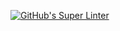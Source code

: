 [![GitHub's Super Linter](https://github.com/ICS20-Programming-GraydonE/Unit1-01-HTML-HelloWorld-/workflows/GitHub's%20Super%20Linter/badge.svg)](https://github.com/ICS20-Programming-GraydonE/Unit1-01-HTML-HelloWorld-/actions) 